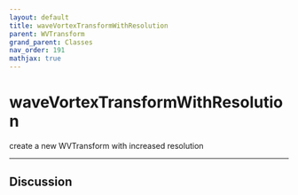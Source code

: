 ```yaml
---
layout: default
title: waveVortexTransformWithResolution
parent: WVTransform
grand_parent: Classes
nav_order: 191
mathjax: true
---
```


#  waveVortexTransformWithResolution

create a new WVTransform with increased resolution


---

## Discussion

  
